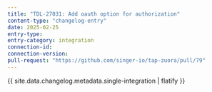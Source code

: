 ```yaml
---
title: "TDL-27031: Add oauth option for authorization"
content-type: "changelog-entry"
date: 2025-02-25
entry-type: 
entry-category: integration
connection-id: 
connection-version: 
pull-request: "https://github.com/singer-io/tap-zuora/pull/79"
---
```

{{ site.data.changelog.metadata.single-integration | flatify }}
